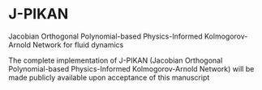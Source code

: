 # J-PIKAN
Jacobian Orthogonal Polynomial-based Physics-Informed Kolmogorov-Arnold Network for fluid dynamics

The complete implementation of J-PIKAN (Jacobian Orthogonal Polynomial-based Physics-Informed Kolmogorov-Arnold Network) will be made publicly available upon acceptance of this manuscript
